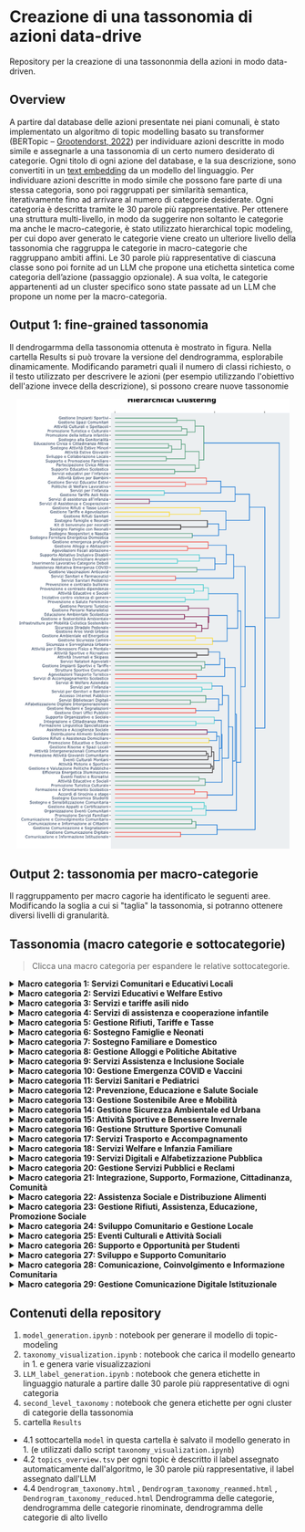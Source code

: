 
# Creazione di una tassonomia di azioni data-drive 
Repository per la creazione di una tassononmia della azioni in modo data-driven.

## Overview
A partire dal database delle azioni presentate nei piani comunali, è stato implementato un algoritmo di topic modelling basato su transformer (BERTopic – [Grootendorst, 2022](https://arxiv.org/pdf/2203.05794)) per individuare azioni descritte in modo simile e assegnarle a una tassonomia di un certo numero desiderato di categorie. Ogni titolo di ogni azione del database, e la sua descrizione, sono convertiti in un [text embedding](https://it.wikipedia.org/wiki/Word_embedding) da un modello del linguaggio. Per individuare azioni descritte in modo simile che possono fare parte di una stessa categoria, sono poi raggruppati per similarità semantica, iterativamente fino ad arrivare al numero di categorie desiderate. Ogni categoria è descritta tramite le 30 parole più rappresentative. Per ottenere una struttura multi-livello, in modo da suggerire non soltanto le categorie ma anche le macro-categorie, è stato utilizzato hierarchical topic modeling, per cui dopo aver generato le categorie viene creato un ulteriore livello della tassonomia che raggruppa le categorie in macro-categorie che raggruppano ambiti affini. Le 30 parole più rappresentative di ciascuna classe sono poi fornite ad un LLM che propone una etichetta sintetica come categoria dell’azione (passaggio opzionale). A sua volta, le categorie appartenenti ad un cluster specifico sono state passate ad un LLM che propone un nome per la macro-categoria.


## Output 1: fine-grained tassonomia 
Il dendrogarmma della tassonomia ottenuta è mostrato in figura. Nella cartella Results si può trovare la versione del dendrogramma, esplorabile dinamicamente. 
Modificando parametri quali il numero di classi richiesto, o il testo utilizzato per descrivere le azioni (per esempio utilizzando l'obiettivo dell'azione invece della descrizione), si possono creare nuove tassonomie 
<p align="center">
  <img src="img/tassonomia.png" alt="Diagramma" width="480">
</p>

## Output 2: tassonomia per macro-categorie
Il raggruppamento per macro cagorie ha identificato le seguenti aree. Modificando la soglia a cui si "taglia" la tassonomia, si potranno ottenere diversi livelli di granularità.

## Tassonomia (macro categorie e sottocategorie)

> Clicca una macro categoria per espandere le relative sottocategorie.

<details>
<summary><strong>Macro categoria 1: Servizi Comunitari e Educativi Locali</strong></summary>

<small>

- Gestione Impianti Sportivi  
- Gestione Spazi Comunitari  
- Attività Culturali e Spettacoli  
- Promozione Turistica e Culturale  
- Promozione della lettura infantile  
- Sostegno alla Genitorialità  
- Educazione Civica e Cittadinanza Attiva  
- Sostegno Attività Estive Minori  
- Attività Estive Giovanili  
- Sviluppo e Collaborazione Locale  
- Supporto e Promozione Familiare  
- Partecipazione Civica Attiva  
- Supporto Educativo Scolastico  
- Servizi educativi per l'infanzia

</small>
</details>

<details>
<summary><strong>Macro categoria 2: Servizi Educativi e Welfare Estivo</strong></summary>

<small>

- Attività Estive per Bambini  
- Gestione Servizi Educativi Estivi  
- Politiche di Welfare Lavorativo

</small>
</details>

<details>
<summary><strong>Macro categoria 3: Servizi e tariffe asili nido</strong></summary>

<small>

- Servizi per l'infanzia  
- Gestione Tariffe Asili Nido

</small>
</details>

<details>
<summary><strong>Macro categoria 4: Servizi di assistenza e cooperazione infantile</strong></summary>

<small>

- Servizi di assistenza all'infanzia  
- Servizi di Assistenza e Cooperazione

</small>
</details>

<details>
<summary><strong>Macro categoria 5: Gestione Rifiuti, Tariffe e Tasse</strong></summary>

<small>

- Gestione Rifiuti e Tasse Locali  
- Gestione Tariffe e Agevolazioni  
- Gestione Rifiuti Sanitari

</small>
</details>

<details>
<summary><strong>Macro categoria 6: Sostegno Famiglie e Neonati</strong></summary>

<small>

- Sostegno Famiglie e Neonati  
- Kit di benvenuto per neonati  
- Sostegno Famiglie con Neonati

</small>
</details>

<details>
<summary><strong>Macro categoria 7: Sostegno Familiare e Domestico</strong></summary>

<small>

- Sostegno Neogenitori e Nascita  
- Sostegno Fornitura Energetica Domestica

</small>
</details>

<details>
<summary><strong>Macro categoria 8: Gestione Alloggi e Politiche Abitative</strong></summary>

<small>

- Gestione emergenza profughi  
- Gestione Alloggi e Abitazioni  
- Agevolazioni fiscali abitazione

</small>
</details>

<details>
<summary><strong>Macro categoria 9: Servizi Assistenza e Inclusione Sociale</strong></summary>

<small>

- Supporto Abitativo Inclusivo Disabili  
- Assistenza Domiciliare Anziani  
- Inserimento Lavorativo Categorie Deboli

</small>
</details>

<details>
<summary><strong>Macro categoria 10: Gestione Emergenza COVID e Vaccini</strong></summary>

<small>

- Assistenza Abitativa Emergenza COVID  
- Gestione Vaccinazioni Anticovid

</small>
</details>

<details>
<summary><strong>Macro categoria 11: Servizi Sanitari e Pediatrici</strong></summary>

<small>

- Servizi Sanitari e Farmaceutici  
- Servizi Sanitari Pediatrici

</small>
</details>

<details>
<summary><strong>Macro categoria 12: Prevenzione, Educazione e Salute Sociale</strong></summary>

<small>

- Prevenzione e contrasto bullismo  
- Prevenzione e contrasto dipendenze  
- Attività Educative e Sociali  
- Iniziative contro violenza di genere  
- Prevenzione e Salute Femminile

</small>
</details>

<details>
<summary><strong>Macro categoria 13: Gestione Sostenibile Aree e Mobilità</strong></summary>

<small>

- Gestione Percorsi Turistici  
- Gestione Percorsi Naturalistici  
- Educazione Ambientale Scolastica  
- Gestione e Sostenibilità Ambientale  
- Infrastrutture per Mobilità Ciclistica Sostenibile  
- Sicurezza Stradale Pedonale  
- Gestione Aree Verdi Urbane

</small>
</details>

<details>
<summary><strong>Macro categoria 14: Gestione Sicurezza Ambientale ed Urbana</strong></summary>

<small>

- Gestione Ambientale ed Energetica  
- Gestione Sicurezza Camini  
- Sicurezza e Sorveglianza Urbana

</small>
</details>

<details>
<summary><strong>Macro categoria 15: Attività Sportive e Benessere Invernale</strong></summary>

<small>

- Attività per il Benessere Fisico e Mentale  
- Attività Sportive e Ricreative  
- Attività Invernali e Skipass

</small>
</details>

<details>
<summary><strong>Macro categoria 16: Gestione Strutture Sportive Comunali</strong></summary>

<small>

- Servizi Natatori Agevolati  
- Gestione Impianti Sportivi e Tariffe  
- Strutture Sportive Comunali

</small>
</details>

<details>
<summary><strong>Macro categoria 17: Servizi Trasporto e Accompagnamento</strong></summary>

<small>

- Agevolazioni Trasporto Turistico  
- Servizi di Accompagnamento Scolastico

</small>
</details>

<details>
<summary><strong>Macro categoria 18: Servizi Welfare e Infanzia Familiare</strong></summary>

<small>

- Servizi di Welfare Aziendale  
- Servizi per l'infanzia  
- Servizi per Genitori e Bambini

</small>
</details>

<details>
<summary><strong>Macro categoria 19: Servizi Digitali e Alfabetizzazione Pubblica</strong></summary>

<small>

- Accesso Internet Pubblico  
- Servizi Bibliotecari Digitali  
- Alfabetizzazione Digitale Intergenerazionale

</small>
</details>

<details>
<summary><strong>Macro categoria 20: Gestione Servizi Pubblici e Reclami</strong></summary>

<small>

- Gestione Reclami e Segnalazioni  
- Gestione Orari Uffici Pubblici

</small>
</details>

<details>
<summary><strong>Macro categoria 21: Integrazione, Supporto, Formazione, Cittadinanza, Comunità</strong></summary>

<small>

- Supporto Organizzativo e Sociale  
- Integrazione e Cittadinanza Attiva  
- Formazione Linguistica Specializzata

</small>
</details>

<details>
<summary><strong>Macro categoria 22: Assistenza Sociale e Distribuzione Alimenti</strong></summary>

<small>

- Assistenza e Accoglienza Sociale  
- Distribuzione Alimenti Solidale

</small>
</details>

<details>
<summary><strong>Macro categoria 23: Gestione Rifiuti, Assistenza, Educazione, Promozione Sociale</strong></summary>

<small>

- Gestione Rifiuti e Assistenza Domiciliare  
- Promozione Educativa e Sociale

</small>
</details>

<details>
<summary><strong>Macro categoria 24: Sviluppo Comunitario e Gestione Locale</strong></summary>

<small>

- Gestione Risorse e Spazi Locali  
- Attività Intergenerazionali Comunitarie  
- Promozione Attività Giovanili Comunitarie  
- Eventi Culturali Montani  
- Attività Motorie e Sportive  
- Gestione e Valutazione Politiche Pubbliche  
- Efficienza Energetica Illuminazione

</small>
</details>

<details>
<summary><strong>Macro categoria 25: Eventi Culturali e Attività Sociali</strong></summary>

<small>

- Eventi Festivi e Ricreativi  
- Attività Educative e Sociali  
- Promozione Turistica Culturale

</small>
</details>

<details>
<summary><strong>Macro categoria 26: Supporto e Opportunità per Studenti</strong></summary>

<small>

- Formazione e Orientamento Scolastico  
- Accordi di tirocinio e stage  
- Sostegno Economico Studenti

</small>
</details>

<details>
<summary><strong>Macro categoria 27: Sviluppo e Supporto Comunitario</strong></summary>

<small>

- Sostegno e Sensibilizzazione Comunitaria  
- Gestione Appalti e Certificazioni  
- Organizzazione Eventi Comunitari  
- Promozione Servizi Familiari

</small>
</details>

<details>
<summary><strong>Macro categoria 28: Comunicazione, Coinvolgimento e Informazione Comunitaria</strong></summary>

<small>

- Comunicazione e Coinvolgimento Comunitario  
- Comunicazione e Informazione ai Cittadini  
- Gestione Comunicazione e Segnalazioni

</small>
</details>

<details>
<summary><strong>Macro categoria 29: Gestione Comunicazione Digitale Istituzionale</strong></summary>

<small>

- Gestione Comunicazione Digitale  
- Comunicazione e Informazione Istituzionale

</small>
</details>


## Contenuti della repository

1. `model_generation.ipynb` : notebook per generare il modello di topic-modeling 
2. `taxonomy_visualization.ipynb` : notebook che carica il modello genearto in 1. e genera varie visualizzazioni
3. `LLM_label_generation.ipynb` : notebook che genera etichette in linguaggio naturale a partire dalle 30 parole più rappresentative di ogni categoria
4. `second_level_taxonomy` : notebook che genera etichette  per ogni cluster di categorie della tassonomia 
5.  cartella `Results` 
  - 4.1 sottocartella `model` in questa cartella è salvato il modello generato in 1. (e utilizzati dallo script `taxonomy_visualization.ipynb`)
  - 4.2 `topics_overview.tsv` per ogni topic è descritto il label assegnato automaticamente dall'algoritmo, le 30 parole più rappresentative, il label assegnato dall'LLM
  - 4.4 `Dendrogram_taxonomy.html` , `Dendrogram_taxonomy_reanmed.html` , `Dendrogram_taxonomy_reduced.html` Dendrogramma delle categorie, dendrogramma delle categorie rinominate, dendrogramma delle categorie di alto livello
    
